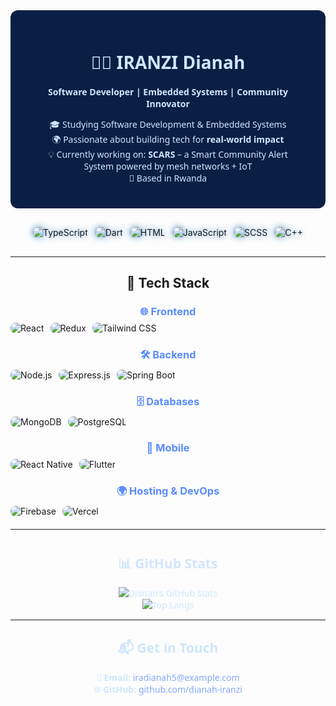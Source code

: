 <div align="center">

<style>
  /* Dark blue background and white text for intro */
  .intro-box {
    background: #0a1f44;
    padding: 25px 40px;
    border-radius: 12px;
    color: #d0e6ff;
    max-width: 700px;
    margin-bottom: 30px;
    font-family: 'Segoe UI', Tahoma, Geneva, Verdana, sans-serif;
  }

  /* Animate glow for badges */
  .glow-badge {
    animation: glow 3s ease-in-out infinite alternate;
    border-radius: 8px;
  }

  @keyframes glow {
    0% { filter: drop-shadow(0 0 5px #3f88c5); }
    100% { filter: drop-shadow(0 0 20px #6ea0ff); }
  }

  /* Language badges container inline and spaced */
  .langs-container {
    display: flex;
    justify-content: center;
    gap: 12px;
    flex-wrap: nowrap;
    margin-bottom: 30px;
  }

  /* Tech stack badges container */
  .tech-section {
    max-width: 720px;
    margin: auto;
  }

  .tech-group {
    margin-bottom: 20px;
  }

  .tech-group h3 {
    color: #5a8bff;
    margin-bottom: 8px;
  }

  .tech-badges {
    display: flex;
    gap: 10px;
    flex-wrap: wrap;
  }

  .tech-badges img {
    border-radius: 8px;
    transition: filter 0.3s ease;
  }

  .tech-badges img:hover {
    filter: drop-shadow(0 0 10px #5a8bff);
  }

  /* GitHub stats and contact section */
  .stats-contact {
    max-width: 700px;
    margin: 40px auto 0;
    color: #d0e6ff;
    font-family: 'Segoe UI', Tahoma, Geneva, Verdana, sans-serif;
  }

  a {
    color: #84a9ff;
    text-decoration: none;
  }

  a:hover {
    text-decoration: underline;
  }
</style>

<div class="intro-box">

# 👩‍💻 IRANZI Dianah  
**Software Developer | Embedded Systems | Community Innovator**

🎓 Studying Software Development & Embedded Systems  
🌍 Passionate about building tech for **real-world impact**  
💡 Currently working on: **SCARS** – a Smart Community Alert System powered by mesh networks + IoT  
📍 Based in Rwanda

</div>

<div class="langs-container">
  <img class="glow-badge" src="https://img.shields.io/badge/TypeScript-3178C6?style=for-the-badge&logo=typescript&logoColor=white" alt="TypeScript" />
  <img class="glow-badge" src="https://img.shields.io/badge/Dart-0175C2?style=for-the-badge&logo=dart&logoColor=white" alt="Dart" />
  <img class="glow-badge" src="https://img.shields.io/badge/HTML-E34F26?style=for-the-badge&logo=html5&logoColor=white" alt="HTML" />
  <img class="glow-badge" src="https://img.shields.io/badge/JavaScript-F7DF1E?style=for-the-badge&logo=javascript&logoColor=black" alt="JavaScript" />
  <img class="glow-badge" src="https://img.shields.io/badge/SCSS-CC6699?style=for-the-badge&logo=sass&logoColor=white" alt="SCSS" />
  <img class="glow-badge" src="https://img.shields.io/badge/C++-00599C?style=for-the-badge&logo=c%2B%2B&logoColor=white" alt="C++" />
</div>

---

<div class="tech-section">

## 🚀 Tech Stack

<div class="tech-group">
  <h3>🌐 Frontend</h3>
  <div class="tech-badges">
    <img src="https://img.shields.io/badge/React-61DAFB?style=for-the-badge&logo=react&logoColor=black" alt="React" />
    <img src="https://img.shields.io/badge/Redux-764ABC?style=for-the-badge&logo=redux&logoColor=white" alt="Redux" />
    <img src="https://img.shields.io/badge/Tailwind_CSS-38B2AC?style=for-the-badge&logo=tailwind-css&logoColor=white" alt="Tailwind CSS" />
  </div>
</div>

<div class="tech-group">
  <h3>🛠️ Backend</h3>
  <div class="tech-badges">
    <img src="https://img.shields.io/badge/Node.js-339933?style=for-the-badge&logo=node.js&logoColor=white" alt="Node.js" />
    <img src="https://img.shields.io/badge/Express.js-000000?style=for-the-badge&logo=express&logoColor=white" alt="Express.js" />
    <img src="https://img.shields.io/badge/Spring_Boot-6DB33F?style=for-the-badge&logo=spring-boot&logoColor=white" alt="Spring Boot" />
  </div>
</div>

<div class="tech-group">
  <h3>🗄️ Databases</h3>
  <div class="tech-badges">
    <img src="https://img.shields.io/badge/MongoDB-47A248?style=for-the-badge&logo=mongodb&logoColor=white" alt="MongoDB" />
    <img src="https://img.shields.io/badge/PostgreSQL-4169E1?style=for-the-badge&logo=postgresql&logoColor=white" alt="PostgreSQL" />
  </div>
</div>

<div class="tech-group">
  <h3>📱 Mobile</h3>
  <div class="tech-badges">
    <img src="https://img.shields.io/badge/React_Native-20232A?style=for-the-badge&logo=react&logoColor=61DAFB" alt="React Native" />
    <img src="https://img.shields.io/badge/Flutter-02569B?style=for-the-badge&logo=flutter&logoColor=white" alt="Flutter" />
  </div>
</div>

<div class="tech-group">
  <h3>🌍 Hosting & DevOps</h3>
  <div class="tech-badges">
    <img src="https://img.shields.io/badge/Firebase-FFCA28?style=for-the-badge&logo=firebase&logoColor=black" alt="Firebase" />
    <img src="https://img.shields.io/badge/Vercel-000000?style=for-the-badge&logo=vercel&logoColor=white" alt="Vercel" />
  </div>
</div>

</div>

---

<div class="stats-contact" align="center">

## 📊 GitHub Stats  

![Dianah's GitHub Stats](https://github-readme-stats.vercel.app/api?username=IRANZI&show_icons=true&theme=tokyonight&hide_border=true&border_radius=12)  
![Top Langs](https://github-readme-stats.vercel.app/api/top-langs/?username=IRANZI&layout=compact&theme=tokyonight&hide_border=true)

---

## 📬 Get in Touch

📧 **Email:** <a href="mailto:iradianah5@example.com">iradianah5@example.com</a>  
🌐 **GitHub:** <a href="https://github.com/IRANZI" target="_blank">github.com/dianah-iranzi</a>

</div>
